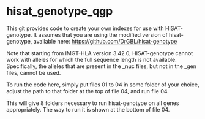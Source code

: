 # hisat_genotype_qgp
This git provides code to create your own indexes for use with HISAT-genotype. It assumes that you are using the modified version of hisat-genotype, available here: https://github.com/DrGBL/hisat-genotype

Note that starting from IMGT-HLA version 3.42.0, HISAT-genotype cannot work with alleles for which the full sequence length is not available. Specifically, the alleles that are present in the _nuc files, but not in the _gen files, cannot be used.

To run the code here, simply put files 01 to 04 in some folder of your choice, adjust the path to that folder at the top of file 04, and run file 04.

This will give 8 folders necessary to run hisat-genotype on all genes appropriately. The way to run it is shown at the bottom of file 04.
